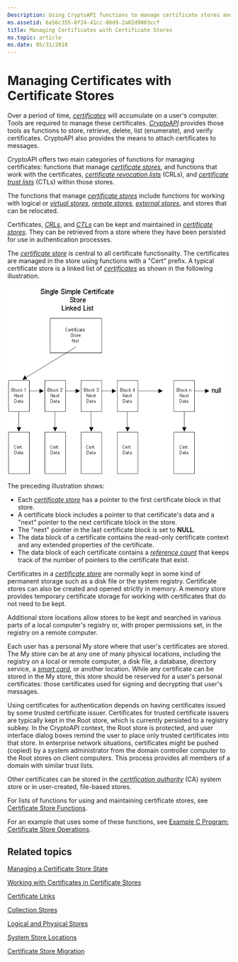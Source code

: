 ```yaml
---
Description: Using CryptoAPI functions to manage certificate stores and the certificates, certificate revocation lists, and certificate trust lists within those stores.
ms.assetid: 6a56c355-8f24-41cc-88d9-2a02d9863ccf
title: Managing Certificates with Certificate Stores
ms.topic: article
ms.date: 05/31/2018
---
```


# Managing Certificates with Certificate Stores

Over a period of time, [*certificates*](https://msdn.microsoft.com/en-us/library/ms721572(v=VS.85).aspx) will accumulate on a user's computer. Tools are required to manage these certificates. [*CryptoAPI*](https://msdn.microsoft.com/en-us/library/ms721572(v=VS.85).aspx) provides those tools as functions to store, retrieve, delete, list (enumerate), and verify certificates. CryptoAPI also provides the means to attach certificates to messages.

CryptoAPI offers two main categories of functions for managing certificates: functions that manage [*certificate stores*](https://msdn.microsoft.com/en-us/library/ms721572(v=VS.85).aspx), and functions that work with the certificates, [*certificate revocation lists*](https://msdn.microsoft.com/en-us/library/ms721572(v=VS.85).aspx) (CRLs), and [*certificate trust lists*](https://msdn.microsoft.com/en-us/library/ms721572(v=VS.85).aspx) (CTLs) within those stores.

The functions that manage [*certificate stores*](https://msdn.microsoft.com/en-us/library/ms721572(v=VS.85).aspx) include functions for working with logical or [*virtual stores*](https://msdn.microsoft.com/en-us/library/ms721633(v=VS.85).aspx), [*remote stores*](https://msdn.microsoft.com/en-us/library/ms721604(v=VS.85).aspx), [*external stores*](https://msdn.microsoft.com/en-us/library/ms721575(v=VS.85).aspx), and stores that can be relocated.

Certificates, [*CRLs*](https://msdn.microsoft.com/en-us/library/ms721572(v=VS.85).aspx), and [*CTLs*](https://msdn.microsoft.com/en-us/library/ms721572(v=VS.85).aspx) can be kept and maintained in [*certificate stores*](https://msdn.microsoft.com/en-us/library/ms721572(v=VS.85).aspx). They can be retrieved from a store where they have been persisted for use in authentication processes.

The [*certificate store*](https://msdn.microsoft.com/en-us/library/ms721572(v=VS.85).aspx) is central to all certificate functionality. The certificates are managed in the store using functions with a "Cert" prefix. A typical certificate store is a linked list of [*certificates*](https://msdn.microsoft.com/en-us/library/ms721572(v=VS.85).aspx) as shown in the following illustration.

![certificate store](images/certstore1.png)

The preceding illustration shows:

-   Each [*certificate store*](https://msdn.microsoft.com/en-us/library/ms721572(v=VS.85).aspx) has a pointer to the first certificate block in that store.
-   A certificate block includes a pointer to that certificate's data and a "next" pointer to the next certificate block in the store.
-   The "next" pointer in the last certificate block is set to **NULL**.
-   The data block of a certificate contains the read-only certificate context and any extended properties of the certificate.
-   The data block of each certificate contains a [*reference count*](https://msdn.microsoft.com/en-us/library/ms721604(v=VS.85).aspx) that keeps track of the number of pointers to the certificate that exist.

Certificates in a [*certificate store*](https://msdn.microsoft.com/en-us/library/ms721572(v=VS.85).aspx) are normally kept in some kind of permanent storage such as a disk file or the system registry. Certificate stores can also be created and opened strictly in memory. A memory store provides temporary certificate storage for working with certificates that do not need to be kept.

Additional store locations allow stores to be kept and searched in various parts of a local computer's registry or, with proper permissions set, in the registry on a remote computer.

Each user has a personal My store where that user's certificates are stored. The My store can be at any one of many physical locations, including the registry on a local or remote computer, a disk file, a database, directory service, a [*smart card*](https://msdn.microsoft.com/en-us/library/ms721625(v=VS.85).aspx), or another location. While any certificate can be stored in the My store, this store should be reserved for a user's personal certificates: those certificates used for signing and decrypting that user's messages.

Using certificates for authentication depends on having certificates issued by some trusted certificate issuer. Certificates for trusted certificate issuers are typically kept in the Root store, which is currently persisted to a registry subkey. In the CryptoAPI context, the Root store is protected, and user interface dialog boxes remind the user to place only trusted certificates into that store. In enterprise network situations, certificates might be pushed (copied) by a system administrator from the domain controller computer to the Root stores on client computers. This process provides all members of a domain with similar trust lists.

Other certificates can be stored in the [*certification authority*](https://msdn.microsoft.com/en-us/library/ms721572(v=VS.85).aspx) (CA) system store or in user-created, file-based stores.

For lists of functions for using and maintaining certificate stores, see [Certificate Store Functions](cryptography-functions.md).

For an example that uses some of these functions, see [Example C Program: Certificate Store Operations](example-c-program-certificate-store-operations.md).

## Related topics

<dl> <dt>

[Managing a Certificate Store State](managing-a-certificate-store-state.md)
</dt> <dt>

[Working with Certificates in Certificate Stores](working-with-certificates-in-certificate-stores.md)
</dt> <dt>

[Certificate Links](certificate-links.md)
</dt> <dt>

[Collection Stores](collection-stores.md)
</dt> <dt>

[Logical and Physical Stores](logical-and-physical-stores.md)
</dt> <dt>

[System Store Locations](system-store-locations.md)
</dt> <dt>

[Certificate Store Migration](certificate-store-migration.md)
</dt> </dl>

 

 



